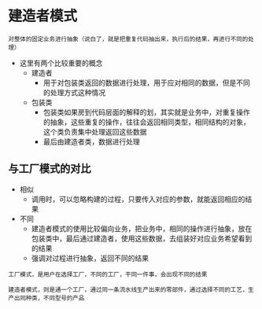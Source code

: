 # 建造者模式

``对整体的固定业务进行抽象（说白了，就是把重复代码抽出来，执行后的结果，再进行不同的处理）``

- 这里有两个比较重要的概念
    - 建造者
        - 用于对包装类返回的数据进行处理，用于应对相同的数据，但是不同的处理方式这种情况
    - 包装类
        - 包装类如果房到代码层面的解释的划，其实就是业务中，对重复操作的抽象，这些重复的操作，往往会返回相同类型，相同结构的对象，这个类负责集中处理返回这些数据
        - 最后由建造者类，数据进行处理

## 与工厂模式的对比

- 相似
    - 调用时，可以忽略构建的过程，只要传入对应的参数，就能返回相应的结果
- 不同
    - 建造者模式的使用比较偏向业务，把业务中，相同的操作进行抽象，放在包装类中，最后通过建造者，使用这些数据，去组装好对应业务希望看到的结果
    - 强调对过程进行抽象，返回不同的结果

``工厂模式，是用户在选择工厂，不同的工厂，干同一件事，会出现不同的结果``

``建造者模式，则是通一个工厂，通过同一条流水线生产出来的零部件，通过选择不同的工艺，生产出同种类，不同型号的产品``